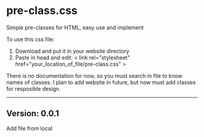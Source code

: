 # pre-class.css
Simple pre-classes for HTML, easy use and implement

To use this css file:
1. Download and put it in your website directory
2. Paste in head and edit: < link rel="stylesheet" href="your_location_of_file/pre-class.css" >

There is no documentation for now, so you must search in file to know names of classes.
I plan to add website in future, but now must add classes for resposible design.

--------------
Version: 0.0.1
--------------
Add file from local
